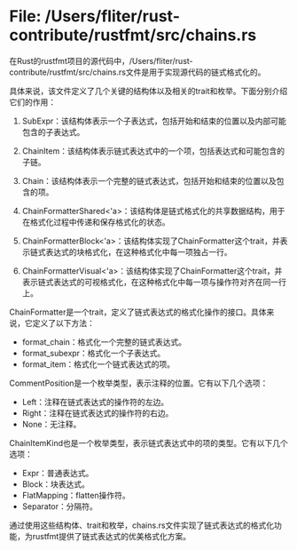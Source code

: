 # File: /Users/fliter/rust-contribute/rustfmt/src/chains.rs

在Rust的rustfmt项目的源代码中，/Users/fliter/rust-contribute/rustfmt/src/chains.rs文件是用于实现源代码的链式格式化的。

具体来说，该文件定义了几个关键的结构体以及相关的trait和枚举。下面分别介绍它们的作用：

1. SubExpr：该结构体表示一个子表达式，包括开始和结束的位置以及内部可能包含的子表达式。

2. ChainItem：该结构体表示链式表达式中的一个项，包括表达式和可能包含的子链。

3. Chain：该结构体表示一个完整的链式表达式，包括开始和结束的位置以及包含的项。

4. ChainFormatterShared<'a>：该结构体是链式格式化的共享数据结构，用于在格式化过程中传递和保存格式化的状态。

5. ChainFormatterBlock<'a>：该结构体实现了ChainFormatter这个trait，并表示链式表达式的块格式化，在这种格式化中每一项独占一行。

6. ChainFormatterVisual<'a>：该结构体实现了ChainFormatter这个trait，并表示链式表达式的可视格式化，在这种格式化中每一项与操作符对齐在同一行上。

ChainFormatter是一个trait，定义了链式表达式的格式化操作的接口。具体来说，它定义了以下方法：
- format_chain：格式化一个完整的链式表达式。
- format_subexpr：格式化一个子表达式。
- format_item：格式化一个链式表达式的项。

CommentPosition是一个枚举类型，表示注释的位置。它有以下几个选项：
- Left：注释在链式表达式的操作符的左边。
- Right：注释在链式表达式的操作符的右边。
- None：无注释。

ChainItemKind也是一个枚举类型，表示链式表达式中的项的类型。它有以下几个选项：
- Expr：普通表达式。
- Block：块表达式。
- FlatMapping：flatten操作符。
- Separator：分隔符。

通过使用这些结构体、trait和枚举，chains.rs文件实现了链式表达式的格式化功能，为rustfmt提供了链式表达式的优美格式化方案。

